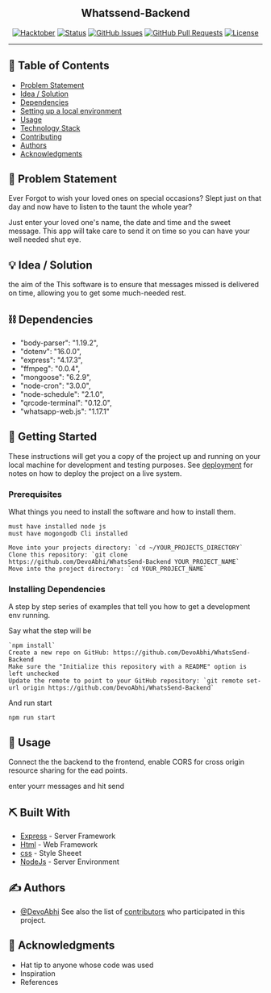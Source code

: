 
<h2 align="center">Whatssend-Backend</h2>

<div align="center">

[![Hacktober](https://img.shields.io/badge/hackathon-name-orange.svg)](http://hackathon.url.com)
[![Status](https://img.shields.io/badge/status-active-success.svg)]()
[![GitHub Issues](https://img.shields.io/github/issues/DevoAbhi/WhatsSend-Backend/The-Documentation-Compendium.svg)](https://github.com/DevoAbhi/WhatsSend-Backend/The-Documentation-Compendium/issues)
[![GitHub Pull Requests](https://img.shields.io/github/issues-pr/DevoAbhi/WhatsSend-Backend/The-Documentation-Compendium.svg)](https://github.com/DevoAbhi/WhatsSend-Backend/The-Documentation-Compendium/pulls)
[![License](https://img.shields.io/badge/license-MIT-blue.svg)](LICENSE.md)

</div>

---


## 📝 Table of Contents

- [Problem Statement](#problem_statement)
- [Idea / Solution](#idea)
- [Dependencies ](#limitations)
- [Setting up a local environment](#getting_started)
- [Usage](#usage)
- [Technology Stack](#tech_stack)
- [Contributing](../CONTRIBUTING.md)
- [Authors](#authors)
- [Acknowledgments](#acknowledgments)

## 🧐 Problem Statement <a name = "project_statement"></a>

Ever Forgot to wish your loved ones on special occasions?
Slept just on that day and now have to listen to the taunt the whole year?

Just enter your loved one's name, the date and time and the sweet message. This app will take care to send it on time so you can have your well needed shut eye.

## 💡 Idea / Solution <a name = "idea"></a>

the aim of the This software is to  ensure that messages missed is delivered on time, allowing you to get some much-needed rest.

## ⛓️ Dependencies <a name = "Dependencies"></a>

- "body-parser": "1.19.2",
- "dotenv": "16.0.0",
- "express": "4.17.3",
- "ffmpeg": "0.0.4",
- "mongoose": "6.2.9",
- "node-cron": "3.0.0",
- "node-schedule": "2.1.0",
- "qrcode-terminal": "0.12.0",
- "whatsapp-web.js": "1.17.1"

## 🏁 Getting Started <a name = "getting_started"></a>

These instructions will get you a copy of the project up and running on your local machine for development
and testing purposes. See [deployment](#deployment) for notes on how to deploy the project on a live system.

### Prerequisites

What things you need to install the software and how to install them.

```
must have installed node js 
must have mogongodb Cli installed 

Move into your projects directory: `cd ~/YOUR_PROJECTS_DIRECTORY`
Clone this repository: `git clone https://github.com/DevoAbhi/WhatsSend-Backend YOUR_PROJECT_NAME`
Move into the project directory: `cd YOUR_PROJECT_NAME`
```

### Installing Dependencies

A step by step series of examples that tell you how to get a development env running.

Say what the step will be

```
`npm install`
Create a new repo on GitHub: https://github.com/DevoAbhi/WhatsSend-Backend
Make sure the "Initialize this repository with a README" option is left unchecked
Update the remote to point to your GitHub repository: `git remote set-url origin https://github.com/DevoAbhi/WhatsSend-Backend`

```

And run start

```
npm run start
```

## 🎈 Usage <a name="usage"></a>

Connect the the backend to the frontend, enable CORS for cross origin resource sharing for the ead points.

enter yourr messages and hit send 

## ⛏️ Built With <a name = "tech_stack"></a>

- [Express](https://expressjs.com/) - Server Framework
- [Html](https://html.org/) - Web Framework
- [css](https://www.css.com/) - Style Sheeet
- [NodeJs](https://nodejs.org/en/) - Server Environment

## ✍️ Authors <a name = "authors"></a>

- [@DevoAbhi](https://github.com/DevoAbhi/WhatsSend-Backend)
See also the list of [contributors](https://github.com/DevoAbhi/WhatsSend-Backend/contributors)
who participated in this project.

## 🎉 Acknowledgments <a name = "acknowledgments"></a>

- Hat tip to anyone whose code was used
- Inspiration
- References
